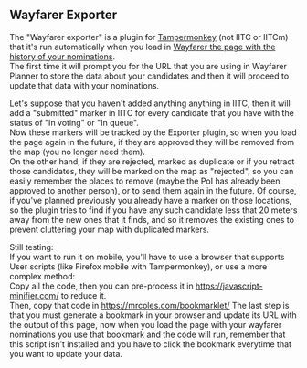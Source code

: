 ## Wayfarer Exporter

The "Wayfarer exporter" is a plugin for [Tampermonkey](https://tampermonkey.net/) (not IITC or IITCm) that it's run automatically when you load in [Wayfarer the page with the history of your nominations](https://wayfarer.nianticlabs.com/nominations).  
The first time it will prompt you for the URL that you are using in Wayfarer Planner to store the data about your candidates and then it will proceed to update that data with your nominations.

Let's suppose that you haven't added anything anything in IITC, then it will add a "submitted" marker in IITC for every candidate that you have with the status of "In voting" or "In queue".  
Now these markers will be tracked by the Exporter plugin, so when you load the page again in the future, if they are approved they will be removed from the map (you no longer need them).  
On the other hand, if they are rejected, marked as duplicate or if you retract those candidates, they will be marked on the map as "rejected", so you can easily remember the places to remove (maybe the PoI has already been approved to another person), or to send them again in the future.
Of course, if you've planned previously you already have a marker on those locations, so the plugin tries to find if you have any such candidate less that 20 meters away from the new ones that it finds, and so it removes the existing ones to prevent cluttering your map with duplicated markers.


Still testing:  
If you want to run it on mobile, you'll have to use a browser that supports User scripts (like Firefox mobile with Tampermonkey), or use a more complex method:  
Copy all the code, then you can pre-process it in https://javascript-minifier.com/ to reduce it.  
Then, copy that code in https://mrcoles.com/bookmarklet/ 
The last step is that you must generate a bookmark in your browser and update its URL with the output of this page, now when you load the page with your wayfarer nominations you use that bookmark and the code will run, remember that this script isn't installed and you have to click the bookmark everytime that you want to update your data.
